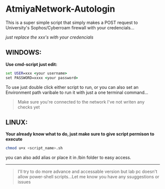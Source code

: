 # AtmiyaNetwork-Autologin

This is a super simple script that simply makes a POST request to University's Sophos/Cyberroam firewall with your credencials...

*just replace the xxx's with your credencials*

## WINDOWS:

**Use cmd-script just edit:**
```cmd
set USER=xxx <your username>
set PASSWORD=xxxx <your password>
```

To use just double click either script to run, or you can also set an Environment path varibale to run it with just a one terminal command...

>Make sure you're connected to the network I've not writen any checks yet

## LINUX:

**Your already know what to do, just make sure to give script permison to execute**

```sh
chmod u+x <script_name>.sh
```

you can also add alias or place it in /bin folder to easy access.

----------


>I'll try to do more advance and accessable version but lab pc doesn't allow power-shell scripts...Let me know you have any ssuggestions or issues
